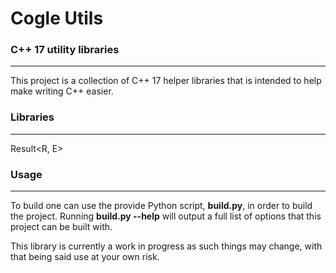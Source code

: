 # Cogle Utils
### C++ 17 utility libraries
___

This project is a collection of C++ 17 helper libraries that is intended to help make writing C++ easier. 

### Libraries
___
Result<R, E>

### Usage
___
To build one can use the provide Python script, **build.py**, in order to build the project. Running **build.py --help** will output a full list of options that this project can be built with.

This library is currently a work in progress as such things may change, with that being said use at your own risk.